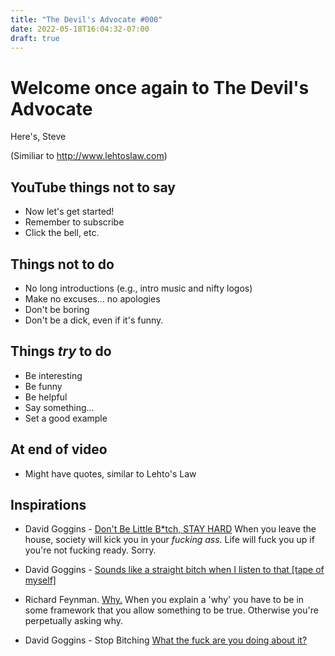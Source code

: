 ```yaml
---
title: "The Devil's Advocate #000"
date: 2022-05-18T16:04:32-07:00
draft: true
---
```


# Welcome once again to The Devil's Advocate

Here's, Steve 

(Similiar to http://www.lehtoslaw.com)


## YouTube things not to say

* Now let's get started!
* Remember to subscribe
* Click the bell, etc.

## Things not to do

* No long introductions (e.g., intro music and nifty logos)
* Make no excuses... no apologies
* Don't be boring
* Don't be a dick, even if it's funny.


## Things _try_ to do

* Be interesting
* Be funny
* Be helpful
* Say something...
* Set a good example

## At end of video
* Might have quotes, similar to Lehto's Law

## Inspirations

* David Goggins - [Don't Be Little B*tch, STAY HARD](https://www.youtube.com/watch?v=ELXSF0SiBec)
  When you leave the house, society will kick you in your _fucking ass_.
  Life will fuck you up if you're not fucking ready. Sorry.

* David Goggins - [Sounds like a straight bitch when I listen to that [tape of myself]](https://www.youtube.com/watch?v=qnP123BM5FI)

* Richard Feynman. [Why.](https://www.youtube.com/watch?v=36GT2zI8lVA)
  When you explain a 'why' you have to be in some framework that you allow
  something to be true. Otherwise you're perpetually asking why.

* David Goggins - Stop Bitching [What the fuck are you doing about it?](https://www.youtube.com/watch?v=kz5sBHOi3CQ)


